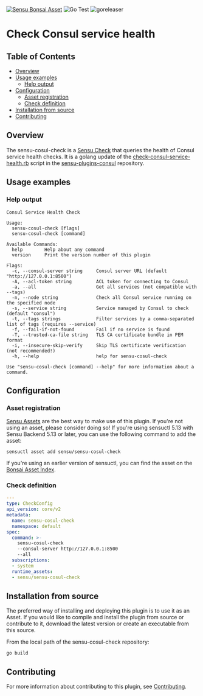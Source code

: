 [![Sensu Bonsai Asset](https://img.shields.io/badge/Bonsai-Download%20Me-brightgreen.svg?colorB=89C967&logo=sensu)](https://bonsai.sensu.io/assets/sensu/sensu-cosul-check)
![Go Test](https://github.com/sensu/sensu-cosul-check/workflows/Go%20Test/badge.svg)
![goreleaser](https://github.com/sensu/sensu-cosul-check/workflows/goreleaser/badge.svg)

# Check Consul service health

## Table of Contents
- [Overview](#overview)
- [Usage examples](#usage-examples)
  - [Help output](#help-output)
- [Configuration](#configuration)
  - [Asset registration](#asset-registration)
  - [Check definition](#check-definition)
- [Installation from source](#installation-from-source)
- [Contributing](#contributing)

## Overview

The sensu-cosul-check is a [Sensu Check][2] that queries the health
of Consul service health checks.  It is a golang update of the [check-consul-service-health.rb][5]
script in the [sensu-plugins-consul][6] repository.

## Usage examples

### Help output
```
Consul Service Health Check

Usage:
  sensu-cosul-check [flags]
  sensu-cosul-check [command]

Available Commands:
  help        Help about any command
  version     Print the version number of this plugin

Flags:
  -c, --consul-server string     Consul server URL (default "http://127.0.0.1:8500")
  -A, --acl-token string         ACL token for connecting to Consul
  -a, --all                      Get all services (not compatible with --tags)
  -n, --node string              Check all Consul service running on the specified node
  -s, --service string           Service managed by Consul to check (default "consul")
  -t, --tags strings             Filter services by a comma-separated list of tags (requires --service)
  -f, --fail-if-not-found        Fail if no service is found
  -T, --trusted-ca-file string   TLS CA certificate bundle in PEM format
  -i, --insecure-skip-verify     Skip TLS certificate verification (not recommended!)
  -h, --help                     help for sensu-cosul-check

Use "sensu-cosul-check [command] --help" for more information about a command.
```

## Configuration

### Asset registration

[Sensu Assets][3] are the best way to make use of this plugin. If you're not
using an asset, please consider doing so! If you're using sensuctl 5.13 with
Sensu Backend 5.13 or later, you can use the following command to add the asset:

```
sensuctl asset add sensu/sensu-cosul-check
```

If you're using an earlier version of sensuctl, you can find the asset on the
[Bonsai Asset Index][4].

### Check definition

```yml
---
type: CheckConfig
api_version: core/v2
metadata:
  name: sensu-cosul-check
  namespace: default
spec:
  command: >-
    sensu-cosul-check
    --consul-server http://127.0.0.1:8500
    --all
  subscriptions:
  - system
  runtime_assets:
  - sensu/sensu-cosul-check
```

## Installation from source

The preferred way of installing and deploying this plugin is to use it as an
Asset. If you would like to compile and install the plugin from source or
contribute to it, download the latest version or create an executable from
this source.

From the local path of the sensu-cosul-check repository:

```
go build
```

## Contributing

For more information about contributing to this plugin, see [Contributing][1].

[1]: https://github.com/sensu/sensu-go/blob/master/CONTRIBUTING.md
[2]: https://docs.sensu.io/sensu-go/latest/reference/checks/
[3]: https://docs.sensu.io/sensu-go/latest/reference/assets/
[4]: https://bonsai.sensu.io/assets/sensu/sensu-cosul-check
[5]: https://github.com/sensu-plugins/sensu-plugins-consul/blob/master/bin/sensu-cosul-check.rb
[6]: https://github.com/sensu-plugins/sensu-plugins-consul
